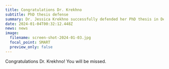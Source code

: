 ```yaml
---
title: Congratulations Dr. Krekhno
subtitle: PhD thesis defense
summary: D﻿r. Jessica Krekhno successfully defended her PhD thesis in December 2023
date: 2024-01-04T00:32:12.448Z
news: news
image:
  filename: screen-shot-2024-01-03.jpg
  focal_point: SMART
  preview_only: false
---
```

Congratulations Dr. Krekhno! You will be missed.